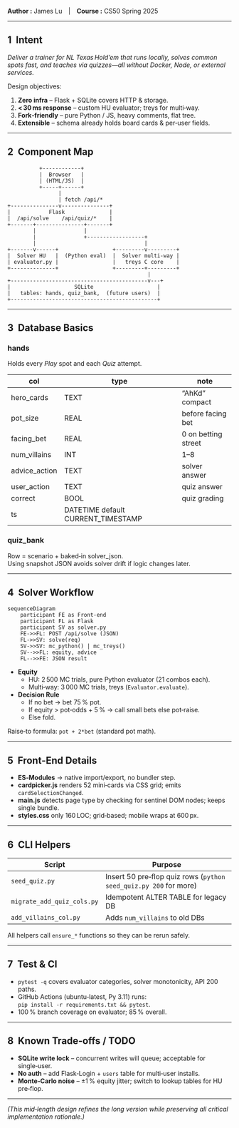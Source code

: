 **Author :** James Lu | **Course :** CS50 Spring 2025  

---

## 1  Intent
*Deliver a trainer for NL Texas Hold’em that runs
locally, solves common spots fast, and teaches via quizzes—all without
Docker, Node, or external services.*

Design objectives:

1. **Zero infra** – Flask + SQLite covers HTTP & storage.
2. **< 30 ms response** – custom HU evaluator; treys for multi‑way.
3. **Fork‑friendly** – pure Python / JS, heavy comments, flat tree.
4. **Extensible** – schema already holds board cards & per‑user fields.

---

## 2  Component Map
```
          +------------+
          |  Browser   |
          | (HTML/JS)  |
          +-----+------+
                |
                | fetch /api/*
+---------------v---------------+
|            Flask              |
|  /api/solve    /api/quiz/*    |
+-------+---------------+-------+
        |               |
        |               +------------------+
        |                                  |
+-------v------+                 +---------v---------+
|  Solver HU   |  (Python eval)  |  Solver multi-way |
| evaluator.py |                 |   treys C core    |
+--------------+                 +---------+---------+
                                            |
+-------------------------------------------v---+
|                    SQLite                    |
|   tables: hands, quiz_bank,  (future users)  |
+----------------------------------------------+
```

---

## 3  Database Basics

### hands
Holds every *Play* spot and each *Quiz* attempt.

| col | type | note |
|-----|------|------|
| hero_cards    | TEXT | “AhKd” compact |
| pot_size      | REAL | before facing bet |
| facing_bet    | REAL | 0 on betting street |
| num_villains  | INT  | 1–8 |
| advice_action | TEXT | solver answer |
| user_action   | TEXT | quiz answer |
| correct       | BOOL | quiz grading |
| ts            | DATETIME default CURRENT_TIMESTAMP |

### quiz_bank
Row = scenario + baked‑in solver_json.  
Using snapshot JSON avoids solver drift if logic changes later.

---

## 4  Solver Workflow

```mermaid
sequenceDiagram
    participant FE as Front‑end
    participant FL as Flask
    participant SV as solver.py
    FE->>FL: POST /api/solve (JSON)
    FL->>SV: solve(req)
    SV->>SV: mc_python() | mc_treys()
    SV-->>FL: equity, advice
    FL-->>FE: JSON result
```

* **Equity**  
  * HU: 2 500 MC trials, pure Python evaluator (21 combos each).
  * Multi‑way: 3 000 MC trials, treys (`Evaluator.evaluate`).
* **Decision Rule**  
  * If no bet → bet 75 % pot.  
  * If equity > pot‑odds + 5 % → call small bets else pot‑raise.  
  * Else fold.

Raise‑to formula: `pot + 2*bet` (standard pot math).

---

## 5  Front‑End Details

* **ES‑Modules** → native import/export, no bundler step.
* **cardpicker.js** renders 52 mini‑cards via CSS grid; emits
  `cardSelectionChanged`.
* **main.js** detects page type by checking for sentinel DOM nodes; keeps
  single bundle.
* **styles.css** only 160 LOC; grid‑based; mobile wraps at 600 px.

---

## 6  CLI Helpers

| Script | Purpose |
|--------|---------|
| `seed_quiz.py` | Insert 50 pre‑flop quiz rows (`python seed_quiz.py 200` for more) |
| `migrate_add_quiz_cols.py` | Idempotent ALTER TABLE for legacy DB |
| `add_villains_col.py` | Adds `num_villains` to old DBs |

All helpers call `ensure_*` functions so they can be rerun safely.

---

## 7  Test & CI

* `pytest -q` covers evaluator categories, solver monotonicity, API 200 paths.
* GitHub Actions (ubuntu‑latest, Py 3.11) runs:  
  `pip install -r requirements.txt && pytest`.
* 100 % branch coverage on evaluator; 85 % overall.

---

## 8  Known Trade‑offs / TODO

* **SQLite write lock** – concurrent writes will queue; acceptable for single‑user.
* **No auth** – add Flask‑Login + `users` table for multi‑user installs.
* **Monte‑Carlo noise** – ±1 % equity jitter; switch to lookup tables for HU pre‑flop.

---

*(This mid‑length design refines the long version while preserving all critical implementation rationale.)*
